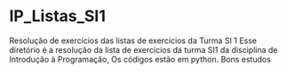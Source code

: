 # IP_Listas_SI1
Resolução de exercícios das listas de exercícios da Turma SI 1
Esse diretório é a resolução da lista de exercicios da turma SI1 da disciplina de Introdução à Programação, 
Os códigos estão em python.
Bons estudos

